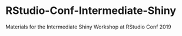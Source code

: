 # RStudio-Conf-Intermediate-Shiny
Materials for the Intermediate Shiny Workshop at RStudio Conf 2019
